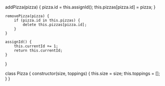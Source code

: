   addPizza(pizza) {
        pizza.id = this.assignId();
        this.pizzas[pizza.id] = pizza;
    }

    removePizza(pizza) {
        if (pizza.id in this.pizzas) {
            delete this.pizzas[pizza.id];
        }
    }

    assignId() {
        this.currentId += 1;
        return this.currentId;
    }


}

class Pizza {
    constructor(size, toppings) {
        this.size = size;
        this.toppings = [];
    }
}